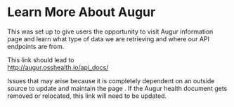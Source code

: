 # Learn More About Augur

This was set up to give users the opportunity to visit Augur information page and learn what type of data we are retrieving and where our API endpoints are from. 

This link should lead to  
  http://augur.osshealth.io/api_docs/
  
  Issues that may arise because it is completely dependent on an outside source to update and maintain the page .  If the Augur health document gets removed or relocated, this link will need to be updated.

